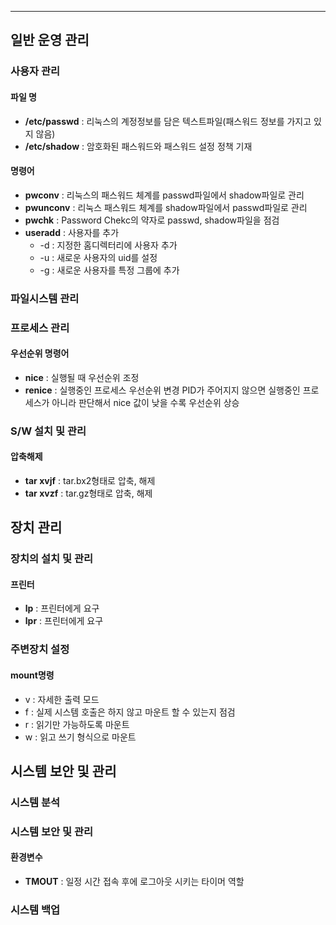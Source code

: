 
---
## 일반 운영 관리

### 사용자 관리

#### 파일 명
- **/etc/passwd** : 리눅스의 계정정보를 담은 텍스트파일(패스워드 정보를 가지고 있지 않음)
- **/etc/shadow** : 암호화된 패스워드와 패스워드 설정 정책 기재

#### 명령어
- **pwconv** : 리눅스의 패스워드 체계를 passwd파일에서 shadow파일로 관리
- **pwunconv** : 리눅스 패스워드 체계를 shadow파일에서 passwd파일로 관리
- **pwchk** : Password Chekc의 약자로 passwd, shadow파일을 점검
- **useradd** : 사용자를 추가
  - -d : 지정한 홈디렉터리에 사용자 추가
  - -u : 새로운 사용자의 uid를 설정
  - -g : 새로운 사용자를 특정 그룹에 추가

### 파일시스템 관리

### 프로세스 관리

#### 우선순위 명령어
- **nice** : 실행될 때 우선순위 조정
- **renice** : 실행중인 프로세스 우선순위 변경
PID가 주어지지 않으면 실행중인 프로세스가 아니라 판단해서 nice
값이 낮을 수록 우선순위 상승


### S/W 설치 및 관리

#### 압축해제
- **tar xvjf** : tar.bx2형태로 압축, 해제
- **tar xvzf** : tar.gz형태로 압축, 해제

## 장치 관리

### 장치의 설치 및 관리

#### 프린터
- **lp** : 프린터에게 요구
- **lpr** : 프린터에게 요구

### 주변장치 설정

#### mount명령
- v : 자세한 출력 모드
- f : 실제 시스템 호출은 하지 않고 마운트 할 수 있는지 점검
- r : 읽기만 가능하도록 마운트
- w : 읽고 쓰기 형식으로 마운트

## 시스템 보안 및 관리

### 시스템 분석

### 시스템 보안 및 관리

#### 환경변수
- **TMOUT** : 일정 시간 접속 후에 로그아웃 시키는 타이머 역할

### 시스템 백업